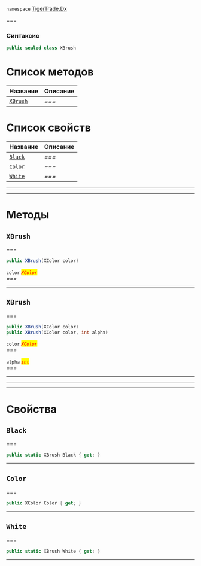 
`namespace` [TigerTrade.Dx](../TigerTrade.Dx.md)


===

### Синтаксис
```csharp
public sealed class XBrush
```


# Список методов
| Название | Описание |
| --- | --- |
| [`XBrush`](#method-xbrush) | *===* |

# Список свойств
| Название | Описание |
| --- | --- |
| [`Black`](#property-black) | *===* |
| [`Color`](#property-color) | *===* |
| [`White`](#property-white) | *===* |





***  
***  
# Методы

## `XBrush`<a href="method-xbrush" id="method-xbrush"></a>
===
```csharp
public XBrush(XColor color)
```

`color` <mark style="color:red;">*`XColor`*</mark>  
 *===*  


***  

## `XBrush`<a href="method-xbrush" id="method-xbrush"></a>
===
```csharp
public XBrush(XColor color)
public XBrush(XColor color, int alpha)
```

`color` <mark style="color:red;">*`XColor`*</mark>  
 *===*  

`alpha` <mark style="color:red;">*`int`*</mark>  
 *===*  


***  
***  
 ***  
# Свойства

## `Black`<a href="property-black" id="property-black"></a>
===
```csharp
public static XBrush Black { get; }
```  
***

## `Color`<a href="property-color" id="property-color"></a>
===
```csharp
public XColor Color { get; }
```  
***

## `White`<a href="property-white" id="property-white"></a>
===
```csharp
public static XBrush White { get; }
```  
***

